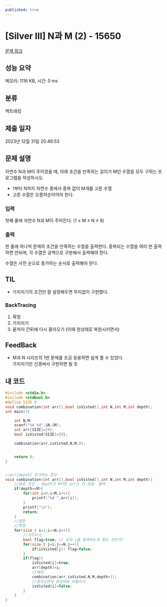 ```yaml
---
published: true
---
```

# [Silver III] N과 M (2) - 15650 

[문제 링크](https://www.acmicpc.net/problem/15650) 

## 성능 요약

메모리: 1116 KB, 시간: 0 ms

## 분류

백트래킹

## 제출 일자

2023년 12월 31일 20:46:53

## 문제 설명

자연수 N과 M이 주어졌을 때, 아래 조건을 만족하는 길이가 M인 수열을 모두 구하는 프로그램을 작성하시오.

- 1부터 N까지 자연수 중에서 중복 없이 M개를 고른 수열
- 고른 수열은 오름차순이어야 한다.

### 입력 

첫째 줄에 자연수 N과 M이 주어진다. (1 ≤ M ≤ N ≤ 8)

### 출력 

한 줄에 하나씩 문제의 조건을 만족하는 수열을 출력한다. 중복되는 수열을 여러 번 출력하면 안되며, 각 수열은 공백으로 구분해서 출력해야 한다.

수열은 사전 순으로 증가하는 순서로 출력해야 한다.

## TIL

- 가지치기의 조건만 잘 설정해두면 무리없이 구현했다.

### BackTracing

1. 확장
2. 가지치기
3. 끝까지 간뒤에 다시 올라오기 (이때 원상태로 복원시키면서)

## FeedBack

- M과 N 시리즈의 1번 문제를 조금 응용하면 쉽게 풀 수 있었다.  
  가지치기만 신경써서 구현하면 될 듯

## 내 코드

```c
#include <stdio.h>
#include <stdbool.h>
#define SIZE 9
void combination(int arr[],bool isVisted[],int N,int M,int depth);
int main(){

    int N,M;
    scanf("%d %d",&N,&M);
    int arr[SIZE]={0};
    bool isVisted[SIZE]={0};

    combination(arr,isVisted,N,M,0);


    return 0;
}


//arr[depth] 추가하는 함수
void combination(int arr[],bool isVisted[],int N,int M,int depth){
    //종료 조건 : depth가 M이면 arr는 다 찼음. 출력
    if(depth==M){
        for(int i=0;i<M;i++){
            printf("%d ",arr[i]);
        }
        printf("\n");
        return;
    }
    //방문
    //확장
    for(size_t i=1;i<=N;i++){
        //가지치기
        bool flag=true; // 숫자 i를 탐색하는게 맞는 것인가?
        for(size_t j=i;j<=N;j++){
            if(isVisted[j]) flag=false;
        }
        if(flag){
            isVisted[i]=true;
            arr[depth]=i;
            //재귀
            combination(arr,isVisted,N,M,depth+1);
            //올라오면서 원상태로 되돌리기
            isVisted[i]=false;
        }
    }
}
```
